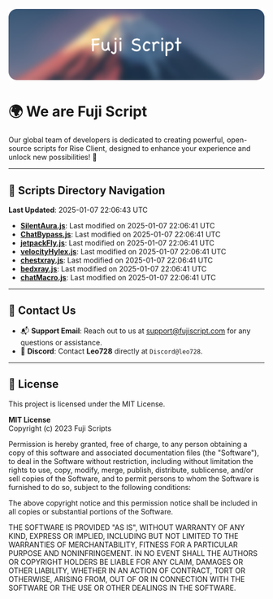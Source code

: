 ![Banner](.github/b.webp)

# 🌍 **We are Fuji Script**

Our global team of developers is dedicated to creating powerful, open-source scripts for Rise Client, designed to enhance your experience and unlock new possibilities! 🌟

---
<!-- SCRIPTS_NAVIGATION_START -->
## 📂 **Scripts Directory Navigation**

**Last Updated**: 2025-01-07 22:06:43 UTC

- **[SilentAura.js](scripts/SilentAura.js)**: Last modified on 2025-01-07 22:06:41 UTC
- **[ChatBypass.js](scripts/ChatBypass.js)**: Last modified on 2025-01-07 22:06:41 UTC
- **[jetpackFly.js](scripts/jetpackFly.js)**: Last modified on 2025-01-07 22:06:41 UTC
- **[velocityHylex.js](scripts/velocityHylex.js)**: Last modified on 2025-01-07 22:06:41 UTC
- **[chestxray.js](scripts/chestxray.js)**: Last modified on 2025-01-07 22:06:41 UTC
- **[bedxray.js](scripts/bedxray.js)**: Last modified on 2025-01-07 22:06:41 UTC
- **[chatMacro.js](scripts/chatMacro.js)**: Last modified on 2025-01-07 22:06:41 UTC

<!-- SCRIPTS_NAVIGATION_END -->

---

## 💬 **Contact Us**  
- 📬 **Support Email**: Reach out to us at [support@fujiscript.com](mailto:support@fujiscript.com) for any questions or assistance.  
- 💬 **Discord**: Contact **Leo728** directly at `Discord@leo728`.

---

## 📜 **License**

This project is licensed under the MIT License.  

**MIT License**  
Copyright (c) 2023 Fuji Scripts  

Permission is hereby granted, free of charge, to any person obtaining a copy of this software and associated documentation files (the "Software"), to deal in the Software without restriction, including without limitation the rights to use, copy, modify, merge, publish, distribute, sublicense, and/or sell copies of the Software, and to permit persons to whom the Software is furnished to do so, subject to the following conditions:  

The above copyright notice and this permission notice shall be included in all copies or substantial portions of the Software.  

THE SOFTWARE IS PROVIDED "AS IS", WITHOUT WARRANTY OF ANY KIND, EXPRESS OR IMPLIED, INCLUDING BUT NOT LIMITED TO THE WARRANTIES OF MERCHANTABILITY, FITNESS FOR A PARTICULAR PURPOSE AND NONINFRINGEMENT. IN NO EVENT SHALL THE AUTHORS OR COPYRIGHT HOLDERS BE LIABLE FOR ANY CLAIM, DAMAGES OR OTHER LIABILITY, WHETHER IN AN ACTION OF CONTRACT, TORT OR OTHERWISE, ARISING FROM, OUT OF OR IN CONNECTION WITH THE SOFTWARE OR THE USE OR OTHER DEALINGS IN THE SOFTWARE.  

